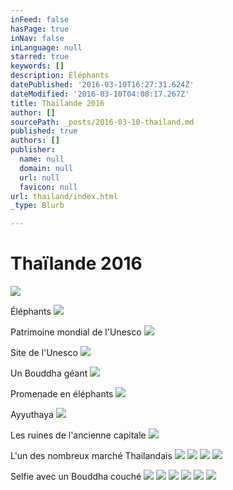 ```yaml
---
inFeed: false
hasPage: true
inNav: false
inLanguage: null
starred: true
keywords: []
description: Éléphants
datePublished: '2016-03-10T16:27:31.624Z'
dateModified: '2016-03-10T04:08:17.267Z'
title: Thaïlande 2016
author: []
sourcePath: _posts/2016-03-10-thailand.md
published: true
authors: []
publisher:
  name: null
  domain: null
  url: null
  favicon: null
url: thailand/index.html
_type: Blurb

---
```

# Thaïlande 2016
![](https://the-grid-user-content.s3-us-west-2.amazonaws.com/1c77bdac-9696-4f40-b32f-67a6ba90300f.jpg)

Éléphants
![](https://the-grid-user-content.s3-us-west-2.amazonaws.com/a8e38529-0df5-47a0-9e9b-e70fd2b3359d.jpg)

Patrimoine mondial de l'Unesco
![](https://the-grid-user-content.s3-us-west-2.amazonaws.com/23182e95-27e3-47b0-8871-56b836119162.jpg)

Site de l'Unesco
![](https://the-grid-user-content.s3-us-west-2.amazonaws.com/86825258-16e9-42f4-9276-4310453aaa47.jpg)

Un Bouddha géant
![](https://the-grid-user-content.s3-us-west-2.amazonaws.com/41005d37-b28d-41e1-b767-5e84bc650262.jpg)

Promenade en éléphants
![](https://the-grid-user-content.s3-us-west-2.amazonaws.com/0a9a5a9a-dad7-4bc6-8874-55a24c7bd04e.jpg)

Ayyuthaya
![](https://the-grid-user-content.s3-us-west-2.amazonaws.com/854a545f-c540-4fe4-b2e9-65840e4155b0.jpg)

Les ruines de l'ancienne capitale
![](https://the-grid-user-content.s3-us-west-2.amazonaws.com/089bce88-1207-45f9-8cf7-9736303aeea4.jpg)

L'un des nombreux marché Thailandais
![](https://the-grid-user-content.s3-us-west-2.amazonaws.com/fdb81a4a-492d-48f9-92e5-bb6f4211a7ca.jpg)
![](https://the-grid-user-content.s3-us-west-2.amazonaws.com/81989c8f-500d-41fc-8400-1f3435770a4e.jpg)
![](https://the-grid-user-content.s3-us-west-2.amazonaws.com/242ca669-3109-4dc4-96e9-e4a0574fe661.jpg)
![](https://the-grid-user-content.s3-us-west-2.amazonaws.com/40393e30-0ce7-4838-8a30-d0c38287097f.jpg)

Selfie avec un Bouddha couché
![](https://the-grid-user-content.s3-us-west-2.amazonaws.com/3f7a1c1f-eed3-4c79-9f84-602bb1456ac7.jpg)
![](https://the-grid-user-content.s3-us-west-2.amazonaws.com/1ee66694-a949-4ce2-aadf-6ab9393662e8.jpg)
![](https://the-grid-user-content.s3-us-west-2.amazonaws.com/18d7c1f0-1691-490c-b787-c50b1972c2ea.jpg)
![](https://the-grid-user-content.s3-us-west-2.amazonaws.com/bcde2603-d367-4e5f-9333-cc9e62778f69.jpg)
![](https://the-grid-user-content.s3-us-west-2.amazonaws.com/7767c0b1-2088-4eea-9f25-e2f8633dc136.jpg)
![](https://the-grid-user-content.s3-us-west-2.amazonaws.com/b6301efa-e4a3-4694-8a4c-39c8969e9708.jpg)